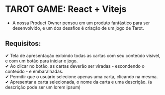 # TAROT GAME: React + Vitejs
- A nossa Product Owner pensou em um produto fantástico para ser desenvolvido, e um dos desafios é criação de um jogo de Tarot.

## Requisitos:

&#10004; Tela de apresentação exibindo todas as cartas com seu conteúdo visível, e com um botão para iniciar o jogo.
<br/>
&#10004; Ao clicar no botão, as cartas deverão ser viradas - escondendo o conteúdo - e embaralhadas.
<br/>
&#10004; Permitir que o usuário selecione apenas uma carta, clicando na mesma.
<br/>
&#10004; Apresentar a carta selecionada, o nome da carta e uma descrição. (a descrição pode ser um lorem ipsum)




